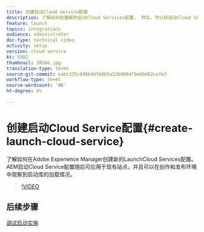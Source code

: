 ```yaml
---
title: 创建启动Cloud Service配置
description: 了解如何创建新的启动Cloud Services配置。 然后，可以将启动Cloud Service配置应用于现有站点，并可以在创作和发布环境中观察到启动库的加载情况。
feature: launch
topics: integrations
audience: administrator
doc-type: technical video
activity: setup
version: cloud-service
kt: 5982
thumbnail: 38566.jpg
translation-type: tm+mt
source-git-commit: eabc325c498b4d5b8b5a53b9004f0e89d82cefe3
workflow-type: tm+mt
source-wordcount: '96'
ht-degree: 0%

---
```



# 创建启动Cloud Service配置{#create-launch-cloud-service}

了解如何在Adobe Experience Manager创建新的LaunchCloud Services配置。 AEM启动Cloud Service配置随后可应用于现有站点，并且可以在创作和发布环境中观察到启动库的加载情况。

>[!VIDEO](https://video.tv.adobe.com/v/38566?quality=12&learn=on)

## 后续步骤

[调试启动实施](debug-launch-implementation.md)
